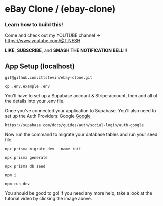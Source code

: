 # eBay Clone / (ebay-clone)

### Learn how to build this!

Come and check out my YOUTUBE channel -> https://www.youtube.com/@T.NESH

**LIKE**, **SUBSCRIBE**, and **SMASH THE NOTIFICATION BELL**!!!

## App Setup (localhost)

```
git@github.com:ittstevin/ebay-clone.git

cp .env.example .env
```

You'll have to set up a Supabase account & Stripe account, then add all of the details into your .env file.

Once you've connected your application to Supabase. You'll also need to set up the Auth Providers:
    Google [Google](https://cloud.google.com)
    
    https://supabase.com/docs/guides/auth/social-login/auth-google
    
Now run the command to migrate your database tables and run your seed file.
    
```
npx prisma migrate dev --name init

npx prisma generate

npx prisma db seed

npm i

npm run dev
```

You should be good to go! If you need any more help, take a look at the tutorial video by clicking the image above.

